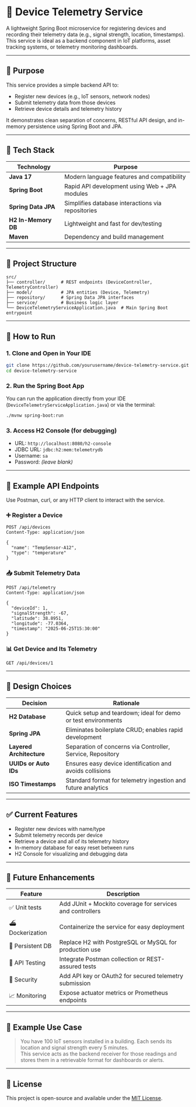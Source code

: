 # 📡 Device Telemetry Service

A lightweight Spring Boot microservice for registering devices and recording their telemetry data (e.g., signal strength, location, timestamps). This service is ideal as a backend component in IoT platforms, asset tracking systems, or telemetry monitoring dashboards.

---

## 🎯 Purpose

This service provides a simple backend API to:
- Register new devices (e.g., IoT sensors, network nodes)
- Submit telemetry data from those devices
- Retrieve device details and telemetry history

It demonstrates clean separation of concerns, RESTful API design, and in-memory persistence using Spring Boot and JPA.

---

## 🧰 Tech Stack

| Technology        | Purpose                                         |
|-------------------|--------------------------------------------------|
| **Java 17**        | Modern language features and compatibility      |
| **Spring Boot**    | Rapid API development using Web + JPA modules   |
| **Spring Data JPA**| Simplifies database interactions via repositories |
| **H2 In-Memory DB**| Lightweight and fast for dev/testing            |
| **Maven**          | Dependency and build management                 |

---

## 📁 Project Structure

```
src/
├── controller/      # REST endpoints (DeviceController, TelemetryController)
├── model/           # JPA entities (Device, Telemetry)
├── repository/      # Spring Data JPA interfaces
├── service/         # Business logic layer
└── DeviceTelemetryServiceApplication.java  # Main Spring Boot entrypoint
```

---

## 🚀 How to Run

### 1. Clone and Open in Your IDE

```bash
git clone https://github.com/yourusername/device-telemetry-service.git
cd device-telemetry-service
```

### 2. Run the Spring Boot App

You can run the application directly from your IDE (`DeviceTelemetryServiceApplication.java`) or via the terminal:

```bash
./mvnw spring-boot:run
```

### 3. Access H2 Console (for debugging)

- URL: `http://localhost:8080/h2-console`
- JDBC URL: `jdbc:h2:mem:telemetrydb`
- Username: `sa`
- Password: *(leave blank)*

---

## 📡 Example API Endpoints

Use Postman, curl, or any HTTP client to interact with the service.

### ➕ Register a Device

```http
POST /api/devices
Content-Type: application/json

{
  "name": "TempSensor-A12",
  "type": "temperature"
}
```

### 📥 Submit Telemetry Data

```http
POST /api/telemetry
Content-Type: application/json

{
  "deviceId": 1,
  "signalStrength": -67,
  "latitude": 38.8951,
  "longitude": -77.0364,
  "timestamp": "2025-06-25T15:30:00"
}
```

### 📊 Get Device and Its Telemetry

```http
GET /api/devices/1
```

---

## 🧠 Design Choices

| Decision                  | Rationale                                                       |
|---------------------------|------------------------------------------------------------------|
| **H2 Database**           | Quick setup and teardown; ideal for demo or test environments   |
| **Spring JPA**            | Eliminates boilerplate CRUD; enables rapid development          |
| **Layered Architecture**  | Separation of concerns via Controller, Service, Repository      |
| **UUIDs or Auto IDs**     | Ensures easy device identification and avoids collisions        |
| **ISO Timestamps**        | Standard format for telemetry ingestion and future analytics    |

---

## ✅ Current Features

- Register new devices with name/type
- Submit telemetry records per device
- Retrieve a device and all of its telemetry history
- In-memory database for easy reset between runs
- H2 Console for visualizing and debugging data

---

## 🔭 Future Enhancements

| Feature           | Description                                                    |
|------------------|----------------------------------------------------------------|
| ✅ Unit tests     | Add JUnit + Mockito coverage for services and controllers      |
| ⛴️ Dockerization  | Containerize the service for easy deployment                   |
| 💾 Persistent DB  | Replace H2 with PostgreSQL or MySQL for production use         |
| 🧪 API Testing    | Integrate Postman collection or REST-assured tests             |
| 🔐 Security       | Add API key or OAuth2 for secured telemetry submission         |
| 📈 Monitoring     | Expose actuator metrics or Prometheus endpoints                |

---

## 🧪 Example Use Case

> You have 100 IoT sensors installed in a building. Each sends its location and signal strength every 5 minutes.  
> This service acts as the backend receiver for those readings and stores them in a retrievable format for dashboards or alerts.

---

## 📄 License

This project is open-source and available under the [MIT License](LICENSE).
